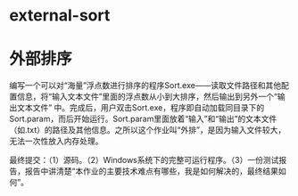 # external-sort
# 外部排序

编写一个可以对“海量”浮点数进行排序的程序Sort.exe——读取文件路径和其他配置信息，将“输入文本文件”里面的浮点数从小到大排序，然后输出到另外一个“输出文本文件” 中。完成后，用户双击Sort.exe，程序即自动加载同目录下的Sort.param，而后开始运行。Sort.param里面放着“输入”和“输出”的文本文件（如.txt）的路径及其他信息。之所以这个作业叫“外排”，是因为输入文件较大，无法一次性放入内存处理。

最终提交：（1）源码。（2）Windows系统下的完整可运行程序。（3）一份测试报告，报告中讲清楚“本作业的主要技术难点有哪些，我是如何解决的，最终结果如何”。
